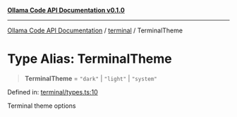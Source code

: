 [**Ollama Code API Documentation v0.1.0**](../../README.md)

***

[Ollama Code API Documentation](../../modules.md) / [terminal](../README.md) / TerminalTheme

# Type Alias: TerminalTheme

> **TerminalTheme** = `"dark"` \| `"light"` \| `"system"`

Defined in: [terminal/types.ts:10](https://github.com/erichchampion/ollama-code/blob/98a042c8536165fb6d83661d7bd5f5a513c67591/ollama-code/src/terminal/types.ts#L10)

Terminal theme options
